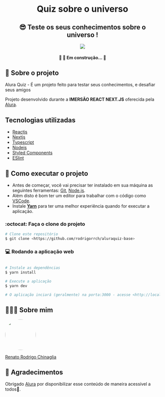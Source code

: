 <h1 align="center">Quiz sobre o universo</h1>

<h2 align="center">😎 Teste os seus conhecimentos sobre o universo !</h2>
<p align="center">
	<img src="https://i.ibb.co/Gn3cqq7/teste-alura.png" />
</p>

<h4 align="center"> 
	🚧 👷  Em construção...  🚧
</h4>

## 💬 Sobre o projeto
Alura Quiz - É um projeto feito para testar seus conhecimentos, e desafiar seus amigos

Projeto desenvolvido durante a **IMERSÃO REACT NEXT.JS** oferecida pela [Alura](https://www.alura.com.br).

## Tecnologias utilizadas
* [Reactjs](https://pt-br.reactjs.org)
* [Nextjs](https://nextjs.org)
* [Typescript](https://www.typescriptlang.org/)
* [Nodejs](https://nodejs.org/en/)
* [Styled Components](https://styled-components.com/)
* [ESlint](https://eslint.org)

## 🚀 Como executar o projeto

- Antes de começar, você vai precisar ter instalado em sua máquina as seguintes ferramentas: [Git](https://git-scm.com), [Node.js](https://nodejs.org/en/). 
- Além disto é bom ter um editor para trabalhar com o código como [VSCode](https://code.visualstudio.com/).
- Instale **[Yarn](https://yarnpkg.com/)** para ter uma melhor experiência quando for executar a aplicação.

### :octocat: Faça o clone do projeto

```bash
# Clone este repositório
$ git clone <https://github.com/rodrigorrch/aluraquiz-base>

```


### 💻 Rodando a aplicação web
```bash

# Instale as dependências
$ yarn install

# Execute a aplicação 
$ yarn dev

# O aplicação inciará (geralmente) na porta:3000 - acesse <http://localhost:3000>
```


## 👨🏻‍🚀 Sobre mim
<a href="https://www.linkedin.com/in/rodrigochinaglia/">
 <img style="border-radius:50%" width="100px; "src="https://avatars.githubusercontent.com/u/9560104?s=460&u=d2292e54ac9f3d92bce583ea93e3918a03034d97&v=4"/>
 <p>Renato Rodrigo Chinaglia</p>
</a>

## 💙  Agradecimentos
Obrigado [Alura](https://www.alura.com.br) por disponibilizar esse conteúdo de maneira acessível a todos🚀.
